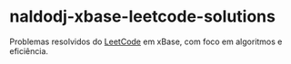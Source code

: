 # naldodj-xbase-leetcode-solutions
Problemas resolvidos do [LeetCode](https://leetcode.com/problemset/) em xBase, com foco em algoritmos e eficiência.
